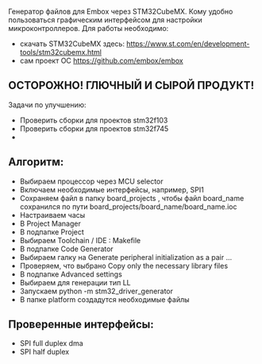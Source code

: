 Генератор файлов для Embox через STM32CubeMX. Кому удобно пользоваться графическим интерфейсом для настройки микроконтроллеров.
Для работы необходимо:
* скачать STM32CubeMX здесь: https://www.st.com/en/development-tools/stm32cubemx.html
* сам проект ОС https://github.com/embox/embox

ОСТОРОЖНО! ГЛЮЧНЫЙ И СЫРОЙ ПРОДУКТ!
-----------------
Задачи по улучшению:
* Проверить сборки для проектов stm32f103
* Проверить сборки для проектов stm32f745
* 

Алгоритм:
-------------------
* Выбираем процессор через MCU selector
* Включаем необходимые интерфейсы, например, SPI1
* Сохраняем файл в папку board_projects , чтобы файл board_name сохранился по пути board_projects/board_name/board_name.ioc
* Настраиваем часы 
* В Project Manager
* В подпапке Project
* Выбираем Toolchain / IDE : Makefile
* В подпапке Code Generator
* Выбираем галку на Generate peripheral initialization as a pair ...
* Проверяем, что выбрано Copy only the necessary library files
* В подпапке Advanced settings 
* Выбираем для генерации тип LL
* Запускаем python -m stm32_driver_generator
* В папке platform создадутся необходимые файлы

Проверенные интерфейсы:
-------------------
* SPI full duplex dma
* SPI half duplex
